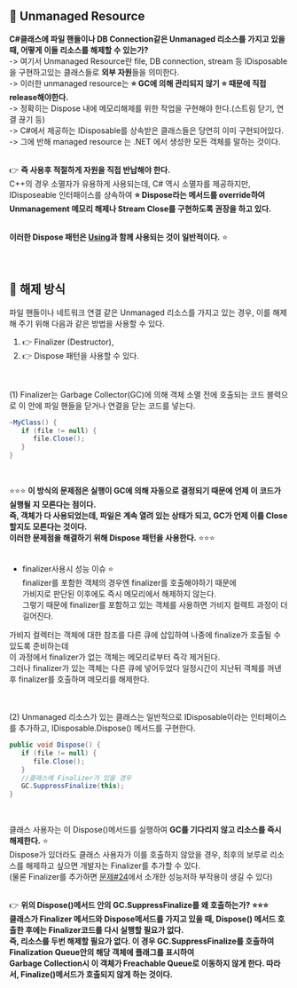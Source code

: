 ## 🔔 Unmanaged Resource
**C#클래스에 파일 핸들이나 DB Connection같은 Unmanaged 리소스를 가지고 있을 때, 어떻게 이들 리소스를 해제할 수 있는가?**<br>
-> 여기서 Unmanaged Resource란 file, DB connection, stream 등 IDisposable 을 구현하고있는 클래스들로 **외부 자원**들을 의미한다.<br>
-> 이러한 unmanaged resource는 **⭐ GC에 의해 관리되지 않기 ⭐ 때문에 직접 release해야한다.**<br>
-> 정확히는 Dispose 내에 메모리해제를 위한 작업을 구현해야 한다.(스트림 닫기, 연결 끊기 등)<br>
-> C#에서 제공하는 IDisposable를 상속받은 클래스들은 당연히 이미 구현되어있다.<br>
-> 그에 반해 managed resource 는 .NET 에서 생성한 모든 객체를 말하는 것이다.<br>
<br>

👉 **즉 사용후 적절하게 자원을 직접 반납해야 한다.**<br>
C++의 경우 소멸자가 유용하게 사용되는데, C# 역시 소멸자를 제공하지만,<br>
IDisposeable 인터패이스를 상속하여 **⭐ Dispose라는 메서드를 override하여<br>
Unmanagement 메모리 해제나 Stream Close를 구현하도록 권장을 하고 있다.**<br>
<br>

**이러한 Dispose 패턴은 [Using](https://github.com/tlagmltjq11/CSharp_and_OOP/blob/main/C%23/Using.md)과 함께 사용되는 것이 일반적이다.** ⭐<br>
<br>
<br>

## 🔔 해제 방식
파일 핸들이나 네트워크 연결 같은 Unmanaged 리소스를 가지고 있는 경우, 이를 해제해 주기 위해 다음과 같은 방법을 사용할 수 있다.<br>
1. 👉 Finalizer (Destructor),<br>
2. 👉 Dispose 패턴을 사용할 수 있다.<br>
<br>

(1) Finalizer는 Garbage Collector(GC)에 의해 객체 소멸 전에 호출되는 코드 블력으로 이 안에 파일 핸들을 닫거나 연결을 닫는 코드를 넣는다.<br>

```c#
~MyClass() {
   if (file != null) { 
      file.Close(); 
   }
}
```
<br>

⭐⭐⭐ **이 방식의 문제점은 실행이 GC에 의해 자동으로 결정되기 때문에 언제 이 코드가 실행될 지 모른다는 점이다.<br>
즉, 객체가 다 사용되었는데, 파일은 계속 열려 있는 상태가 되고, GC가 언제 이를 Close할지도 모른다는 것이다.<br>
이러한 문제점을 해결하기 위해 Dispose 패턴을 사용한다.** ⭐⭐⭐<br>
<br>

* finalizer사용시 성능 이슈 ⭐<br>
finalizer를 포함한 객체의 경우엔 finalizer를 호출해야하기 때문에<br>
가비지로 판단된 이후에도 즉시 메모리에서 해제하지 않는다.<br>
그렇기 때문에 finalizer를 포함하고 있는 객체를 사용하면 가비지 컬렉트 과정이 더 길어진다.<br>

가비지 컬렉터는 객체에 대한 참조를 다른 큐에 삽입하여 나중에 finalize가 호출될 수 있도록 준비하는데<br>
이 과정에서 finalizer가 없는 객체는 메모리로부터 즉각 제거된다.<br>
그러나 finalizer가 있는 객체는 다른 큐에 넣어두었다 일정시간이 지난뒤 객체를 꺼낸 후 finalizer를 호출하며 메모리를 해제한다.<br>
<br>
<br>

(2) Unmanaged 리소스가 있는 클래스는 일반적으로 IDisposable이라는 인터페이스를 추가하고, IDisposable.Dispose() 메서드를 구현한다.<br>

```c#
public void Dispose() {
   if (file != null) { 
      file.Close(); 
   }
   //클래스에 Finalizer가 있을 경우
   GC.SuppressFinalize(this);
}
```
<br>

클래스 사용자는 이 Dispose()메서드를 실행하여 **GC를 기다리지 않고 리소스를 즉시 해제한다.** ⭐<br>
Dispose가 있더라도 클래스 사용자가 이를 호출하지 않았을 경우, 최후의 보루로 리소스를 해제하고 싶으면 개발자는 Finalizer를 추가할 수 있다.<br>
(물론 Finalizer를 추가하면 [문제#24](https://www.csharpstudy.com/algo/qa.aspx?Id=24&pg=0)에서 소개한 성능저하 부작용이 생길 수 있다)<br>
<br>

👉 **위의 Dispose()메서드 안의 GC.SuppressFinalize를 왜 호출하는가? ⭐⭐⭐<br>
클래스가 Finalizer 메서드와 Dispose메서드를 가지고 있을 때, Dispose() 메서드 호출한 후에는 Finalizer코드를 다시 실행할 필요가 없다.<br>
즉, 리소스를 두번 해제할 필요가 없다. 이 경우 GC.SuppressFinalize를 호출하여 Finalization Queue안의 해당 객체에 플래그를 표시하여<br>
Garbage Collection시 이 객체가 Freachable Queue로 이동하지 않게 한다. 따라서, Finalize()메서드가 호출되지 않게 하는 것이다.**<br>
<br>
<br>
